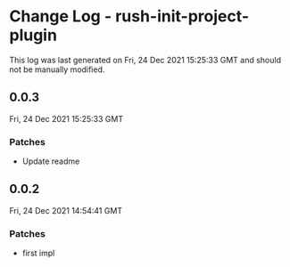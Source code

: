 # Change Log - rush-init-project-plugin

This log was last generated on Fri, 24 Dec 2021 15:25:33 GMT and should not be manually modified.

## 0.0.3
Fri, 24 Dec 2021 15:25:33 GMT

### Patches

- Update readme

## 0.0.2
Fri, 24 Dec 2021 14:54:41 GMT

### Patches

- first impl

